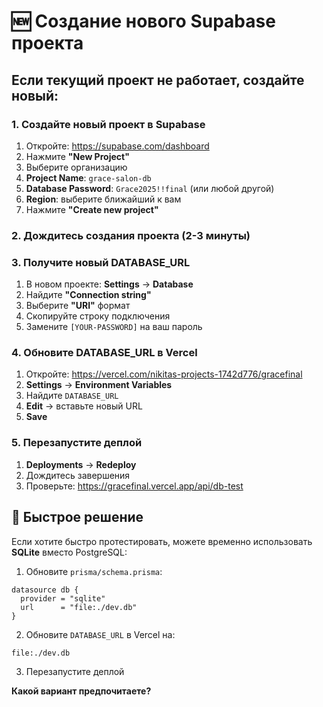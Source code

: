 # 🆕 Создание нового Supabase проекта

## Если текущий проект не работает, создайте новый:

### 1. Создайте новый проект в Supabase
1. Откройте: https://supabase.com/dashboard
2. Нажмите **"New Project"**
3. Выберите организацию
4. **Project Name**: `grace-salon-db`
5. **Database Password**: `Grace2025!!final` (или любой другой)
6. **Region**: выберите ближайший к вам
7. Нажмите **"Create new project"**

### 2. Дождитесь создания проекта (2-3 минуты)

### 3. Получите новый DATABASE_URL
1. В новом проекте: **Settings** → **Database**
2. Найдите **"Connection string"**
3. Выберите **"URI"** формат
4. Скопируйте строку подключения
5. Замените `[YOUR-PASSWORD]` на ваш пароль

### 4. Обновите DATABASE_URL в Vercel
1. Откройте: https://vercel.com/nikitas-projects-1742d776/gracefinal
2. **Settings** → **Environment Variables**
3. Найдите `DATABASE_URL`
4. **Edit** → вставьте новый URL
5. **Save**

### 5. Перезапустите деплой
1. **Deployments** → **Redeploy**
2. Дождитесь завершения
3. Проверьте: https://gracefinal.vercel.app/api/db-test

## 🚀 Быстрое решение

Если хотите быстро протестировать, можете временно использовать **SQLite** вместо PostgreSQL:

1. Обновите `prisma/schema.prisma`:
```prisma
datasource db {
  provider = "sqlite"
  url      = "file:./dev.db"
}
```

2. Обновите `DATABASE_URL` в Vercel на:
```
file:./dev.db
```

3. Перезапустите деплой

**Какой вариант предпочитаете?**

